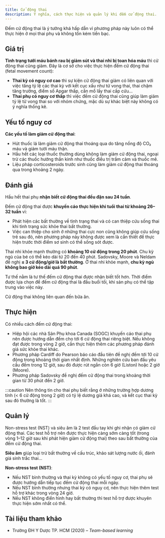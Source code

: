 ```yaml
---
title: Cử động thai
description: Ý nghĩa, cách thực hiện và quản lý khi đếm cử động thai.
---
```


Đếm cử động thai là ý tưởng khá hấp dẫn vì phương pháp này luôn có thể thực hiện ở mọi thai phụ và không tốn kém tiền bạc.

## Giá trị

**Tình trạng tưới máu bánh rau bị giảm sút và thai nhi bị toan hóa máu** thì cử động thai cũng giảm. Đây là cơ sở cho việc thực hiện đếm cử động thai (fetal movement count):

- **Thai kỳ có nguy cơ cao** thì sự kiện cử động thai giảm có liên quan với việc tăng tỷ lệ các thai kỳ với kết cục xấu như tử vong thai, thai chậm tăng trưởng, điểm số Apgar thấp, cần mổ lấy thai cấp cứu...
- **Thai phụ có nguy cơ thấp** thì việc đếm cử động thai cũng giúp làm giảm tỷ lệ tử vong thai so với nhóm chứng, mặc dù sự khác biệt này không có ý nghĩa thống kê.

## Yếu tố nguy cơ

**Các yếu tố làm giảm cử động thai**:

- Hút thuốc lá làm giảm cử động thai thoáng qua do tăng nồng độ CO₂ máu và giảm tưới máu thận.
- Hầu hết các loại thuốc thường dùng không làm giảm cử động thai, ngoại trừ các thuốc hướng thần kinh như thuốc điều trị trầm cảm và thuốc mê.
- Liệu pháp corticosteroids trước sinh cũng làm giảm cử động thai thoáng qua trong khoảng 2 ngày.

## Đánh giá

Hầu hết thai phụ **nhận biết cử động thai đều đặn sau 24 tuần**.

Đếm cử động thai được **khuyến cáo thực hiện khi tuổi thai từ khoảng 26–32 tuần** vì:

- Phát hiện các bất thường về tình trạng thai và có can thiệp cứu sống thai khi tình trạng sức khỏe thai bất thường.
- Việc can thiệp cho sinh ở những thai cực non cũng không giúp cứu sống trẻ sau đó, nên phương pháp này không được xem là cần thiết để thực hiện trước thời điểm sơ sinh có thể sống sót được.

Thai nhi khỏe mạnh thường có **khoảng 10 cử động trong 20 phút**. Chu kỳ ngủ của bé có thể kéo dài từ 20 đến 40 phút. Sadovsky, Moore và Neldam đề nghị **≤ 3 cử động/giờ là bất thường**. Ở thai nhi khỏe mạnh, **chu kỳ ngủ không bao giờ kéo dài quá 90 phút**.

Tư thế nằm là tư thế đếm cử động thai được nhận biết tốt hơn. Thời điểm được lựa chọn để đếm cử động thai là đầu buổi tối, khi sản phụ có thể tập trung vào việc này.

Cử động thai không liên quan đến bữa ăn.

## Thực hiện

Có nhiều cách đếm cử động thai:

- Hiệp hội các nhà Sản Phụ khoa Canada (SOGC) khuyến cáo thai phụ nên được hướng dẫn đếm cho tới 6 cử động thai riêng biệt. Nếu không đạt được trong vòng 2 giờ, cần thực hiện thêm các phương pháp đánh giá sức khỏe thai khác.
- Phương pháp Cardiff do Pearson báo cáo đầu tiên đề nghị đếm tới 10 cử động trong khoảng thời gian nhất định. Những nghiên cứu ban đầu yêu cầu đếm trong 12 giờ, sau đó được rút ngắn còn 6 giờ (Liston) hoặc 2 giờ (Moore).
- Phương pháp Sadovsky đề nghị đếm cử động thai trong khoảng thời gian từ 30 phút đến 2 giờ.

:::caution
Nên thông tin cho thai phụ biết rằng ở những trường hợp dương tính (< 6 cử động trong 2 giờ) có tỷ lệ dương giả khá cao, và kết cục thai kỳ sau đó thường là tốt.
:::

## Quản lý

Non-stress test (NST) và siêu âm là 2 test đầu tay khi ghi nhận có giảm cử động thai. Các test hỗ trợ nên được thực hiện càng sớm càng tốt (trong vòng 1–12 giờ sau khi phát hiện giảm cử động thai) theo sau bất thường của đếm cử động thai.

**Siêu âm** giúp loại trừ bất thường về cấu trúc, khảo sát lượng nước ối, đánh giá sinh trắc thai...

**Non-stress test (NST)**:

- Nếu NST bình thường và thai kỳ không có yếu tố nguy cơ, thai phụ sẽ được hướng dẫn tiếp tục đếm cử động thai mỗi ngày.
- Nếu NST bình thường nhưng thai kỳ có nguy cơ, nên thực hiện thêm test hỗ trợ khác trong vòng 24 giờ.
- Nếu NST không điển hình hay bất thường thì test hỗ trợ được khuyên thực hiện sớm nhất có thể.

## Tài liệu tham khảo

- Trường ĐH Y Dược TP. HCM (2020) – _Team-based learning_
